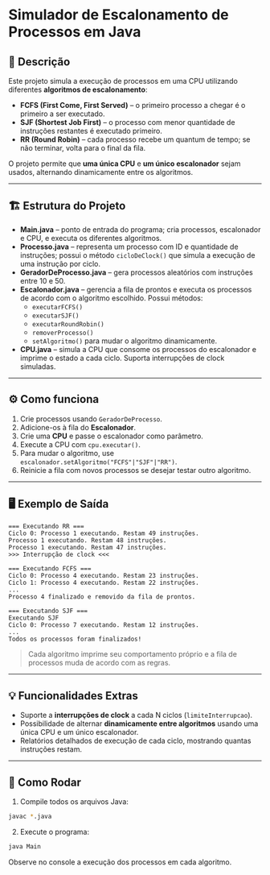 # Simulador de Escalonamento de Processos em Java

## 🎯 Descrição

Este projeto simula a execução de processos em uma CPU utilizando diferentes **algoritmos de escalonamento**:

- **FCFS (First Come, First Served)** – o primeiro processo a chegar é o primeiro a ser executado.  
- **SJF (Shortest Job First)** – o processo com menor quantidade de instruções restantes é executado primeiro.  
- **RR (Round Robin)** – cada processo recebe um quantum de tempo; se não terminar, volta para o final da fila.

O projeto permite que **uma única CPU** e **um único escalonador** sejam usados, alternando dinamicamente entre os algoritmos.

---

## 🏗 Estrutura do Projeto

- **Main.java** – ponto de entrada do programa; cria processos, escalonador e CPU, e executa os diferentes algoritmos.  
- **Processo.java** – representa um processo com ID e quantidade de instruções; possui o método `cicloDeClock()` que simula a execução de uma instrução por ciclo.  
- **GeradorDeProcesso.java** – gera processos aleatórios com instruções entre 10 e 50.  
- **Escalonador.java** – gerencia a fila de prontos e executa os processos de acordo com o algoritmo escolhido. Possui métodos:  
  - `executarFCFS()`  
  - `executarSJF()`  
  - `executarRoundRobin()`  
  - `removerProcesso()`  
  - `setAlgoritmo()` para mudar o algoritmo dinamicamente.  
- **CPU.java** – simula a CPU que consome os processos do escalonador e imprime o estado a cada ciclo. Suporta interrupções de clock simuladas.  

---

## ⚙ Como funciona

1. Crie processos usando `GeradorDeProcesso`.  
2. Adicione-os à fila do **Escalonador**.  
3. Crie uma **CPU** e passe o escalonador como parâmetro.  
4. Execute a CPU com `cpu.executar()`.  
5. Para mudar o algoritmo, use `escalonador.setAlgoritmo("FCFS"|"SJF"|"RR")`.  
6. Reinicie a fila com novos processos se desejar testar outro algoritmo.  

---

## 🖥 Exemplo de Saída

```
=== Executando RR ===
Ciclo 0: Processo 1 executando. Restam 49 instruções.
Processo 1 executando. Restam 48 instruções.
Processo 1 executando. Restam 47 instruções.
>>> Interrupção de clock <<<

=== Executando FCFS ===
Ciclo 0: Processo 4 executando. Restam 23 instruções.
Ciclo 1: Processo 4 executando. Restam 22 instruções.
...
Processo 4 finalizado e removido da fila de prontos.

=== Executando SJF ===
Executando SJF
Ciclo 0: Processo 7 executando. Restam 12 instruções.
...
Todos os processos foram finalizados!

```


> Cada algoritmo imprime seu comportamento próprio e a fila de processos muda de acordo com as regras.

---

## 💡 Funcionalidades Extras

- Suporte a **interrupções de clock** a cada N ciclos (`limiteInterrupcao`).  
- Possibilidade de alternar **dinamicamente entre algoritmos** usando uma única CPU e um único escalonador.  
- Relatórios detalhados de execução de cada ciclo, mostrando quantas instruções restam.  

---

## 🚀 Como Rodar

1. Compile todos os arquivos Java:

```bash
javac *.java
```

2. Execute o programa:

```bash
java Main
```

Observe no console a execução dos processos em cada algoritmo.
